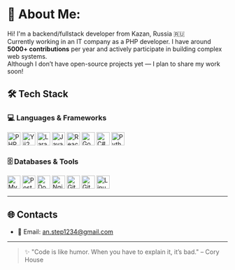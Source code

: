 # 💫 About Me:
Hi! I'm a backend/fullstack developer from Kazan, Russia 🇷🇺<br>
Currently working in an IT company as a PHP developer. I have around **5000+ contributions** per year and actively participate in building complex web systems.<br>
Although I don’t have open-source projects yet — I plan to share my work soon!

## 🛠️ Tech Stack

### 💻 Languages & Frameworks  
<p align="left">
  <img src="https://cdn.jsdelivr.net/gh/devicons/devicon/icons/php/php-original.svg" style="height:30px;" alt="PHP"/>
  <img src="https://cdn.jsdelivr.net/gh/devicons/devicon/icons/yii/yii-original.svg" style="height:30px;" alt="Yii2"/>
  <img src="https://cdn.simpleicons.org/laravel/FF2D20" style="height:30px;" alt="Laravel"/>
  <img src="https://cdn.jsdelivr.net/gh/devicons/devicon/icons/javascript/javascript-original.svg" style="height:30px;" alt="JavaScript"/>
  <img src="https://cdn.jsdelivr.net/gh/devicons/devicon/icons/react/react-original.svg" style="height:30px;" alt="React"/>
  <img src="https://cdn.jsdelivr.net/gh/devicons/devicon/icons/go/go-original.svg" style="height:30px;" alt="Go"/>
  <img src="https://cdn.jsdelivr.net/gh/devicons/devicon/icons/csharp/csharp-original.svg" style="height:30px;" alt="C#"/>
  <img src="https://cdn.jsdelivr.net/gh/devicons/devicon/icons/python/python-original.svg" style="height:30px;" alt="Python"/>
</p>

### 🗄️ Databases & Tools  
<p align="left">
  <img src="https://cdn.jsdelivr.net/gh/devicons/devicon/icons/mysql/mysql-original.svg" style="height:30px;" alt="MySQL"/>
  <img src="https://cdn.jsdelivr.net/gh/devicons/devicon/icons/postgresql/postgresql-original.svg" style="height:30px;" alt="PostgreSQL"/>
  <img src="https://cdn.jsdelivr.net/gh/devicons/devicon/icons/docker/docker-original.svg" style="height:30px;" alt="Docker"/>
  <img src="https://cdn.jsdelivr.net/gh/devicons/devicon/icons/nginx/nginx-original.svg" style="height:30px;" alt="Nginx"/>
  <img src="https://cdn.jsdelivr.net/gh/devicons/devicon/icons/git/git-original.svg" style="height:30px;" alt="Git"/>
  <img src="https://cdn.jsdelivr.net/gh/devicons/devicon/icons/github/github-original.svg" style="height:30px;" alt="GitHub"/>
  <img src="https://cdn.jsdelivr.net/gh/devicons/devicon/icons/linux/linux-original.svg" style="height:30px;" alt="Linux"/>
</p>

---

## 🌐 Contacts

- 📧 Email: [an.step1234@gmail.com](mailto:an.step1234@gmail.com)
---

> ✨ "Code is like humor. When you have to explain it, it’s bad." – Cory House
